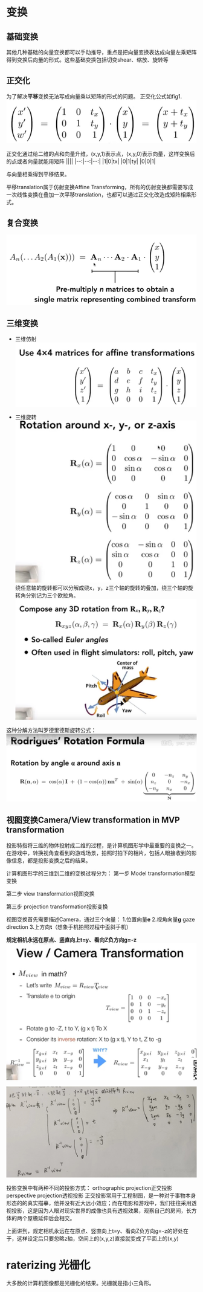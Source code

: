 
# 变换
## 基础变换
其他几种基础的向量变换都可以手动推导，重点是把向量变换表达成向量左乘矩阵得到变换后向量的形式。这些基础变换包括切变shear、缩放、旋转等
## 正交化
为了解决**平移**变换无法写成向量乘以矩阵的形式的问题。
正交化公式如fig1.
![fig1.](./markdown_pic/basic_math_fig1.jpg "fig1")

正交化通过给二维的点和向量升维，(x,y,1)表示点，(x,y,0)表示向量，这样变换后的点或者向量就能用矩阵
||||
|--:|--:|--:|
|1|0|tx|
|0|1|ty|
|0|0|1|


与向量相乘得到平移结果。

平移translation属于仿射变换Affine Transforming，所有的仿射变换都需要写成一次线性变换在叠加一次平移translation，也都可以通过正交化改造成矩阵相乘形式。


## 复合变换
 ![fig2.](./markdown_pic/basic_math_fig2.jpg "fig2")
 

## 三维变换
- 三维仿射
 ![fig3.](./markdown_pic/basic_math_fig3.jpg "fig3")

- 三维旋转
  ![fig4.](./markdown_pic/basic_math_fig4.jpg "fig4")
绕任意轴的旋转都可以分解成绕x，y，z三个轴的旋转的叠加，绕三个轴的旋转角分别记为三个欧拉角。
  ![fig5.](./markdown_pic/basic_math_fig5.jpg "fig5")

这种分解方法叫罗德里德斯旋转公式：
  ![fig6.](./markdown_pic/basic_math_fig6.jpg "fig6")

## 视图变换Camera/View transformation in MVP transformation

投影特指将三维的物体投射成二维的过程，是计算机图形学中最重要的变换之一。在游戏中，转换视角查看到的游戏场景，拍照时拍下的相片，包括人眼接收到的影像信息，都是投影变换之后的结果。

计算机图形学的三维到二维的变换过程分为：
第一步 Model transformation模型变换

第二步 view transformation视图变换

第三步 projection transformation投影变换

视图变换首先需要描述Camera，通过三个向量：
1.位置向量**e**
2.视角向量**g**  gaze direction
3.上方向**t**（想象手机拍照过程中歪斜手机）

 **规定相机永远在原点、竖直向上t=y、看向Z负方向g=-z**
  ![fig7.](./markdown_pic/basic_math_fig7.jpg "fig7")

![](./markdown_pic/101p1.jpg)

投影变换中有两种不同的投影方式：
orthographic projection正交投影
perspective projection透视投影
正交投影常用于工程制图，是一种对于事物本身形态的的真实描摹，他并没有近大远小效应；而在电影和游戏中，我们往往采用透视投影，这是因为人眼对现实世界的成像也具有透视效果，观察自己的房间，长方体的两个屋檐延伸后会相交。

上面讲到，规定相机永远在在原点、竖直向上t=y、看向Z负方向g=-z的好处在于，这样设定后只要忽略z轴，空间上的(x,y,z)直接就变成了平面上的(x,y)




# raterizing 光栅化
大多数的计算机图像都是光栅化的结果。光栅就是指小三角形。
